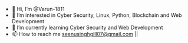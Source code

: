 - 👋 Hi, I’m @Varun-1811
- 👀 I’m interested in Cyber Security, Linux, Python, Blockchain and Web Development
- 🌱 I’m currently learning Cyber Security and Web Development
- 📫 How to reach me seenusinghgill07@gmail.com || 

<!---
Varun-1811/Varun-1811 is a ✨ special ✨ repository because its `README.md` (this file) appears on your GitHub profile.
You can click the Preview link to take a look at your changes.
--->
